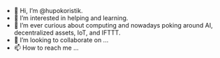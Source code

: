 - 👋 Hi, I’m @hupokoristik.
- 👀 I’m interested in helping and learning.
- 🌱 I’m ever curious about computing and nowadays poking around AI, decentralized assets, IoT, and IFTTT.
- 💞️ I’m looking to collaborate on ...
- 📫 How to reach me ...

<!---
test0f/test0f is a ✨ special ✨ repository because its `README.md` (this file) appears on your GitHub profile.
You can click the Preview link to take a look at your changes.
--->

